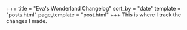 +++
title = "Eva's Wonderland Changelog"
sort_by = "date"
template = "posts.html"
page_template = "post.html"
+++
This is where I track the changes I made.